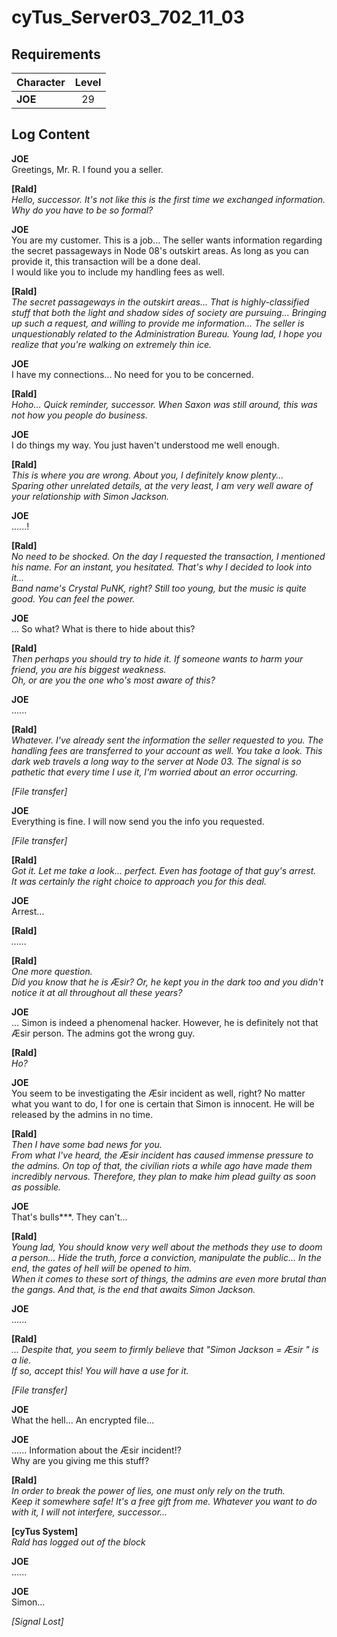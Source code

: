 # cyTus_Server03_702_11_03
## Requirements
|Character|Level|
|---------|:---:|
|**JOE**  | 29  |

## Log Content
**JOE**<br>
Greetings, Mr. R. I found you a seller.

**[Rald]**<br>
*Hello, successor. It's not like this is the first time we exchanged information. Why do you have to be so formal?*

**JOE**<br>
You are my customer. This is a job... The seller wants information regarding the secret passageways in Node 08's outskirt areas. As long as you can provide it, this transaction will be a done deal.<br>
I would like you to include my handling fees as well.

**[Rald]**<br>
*The secret passageways in the outskirt areas... That is highly\-classified stuff that both the light and shadow sides of society are pursuing...  Bringing up such a request, and willing to provide me information... The seller is unquestionably related to the Administration Bureau. Young lad, I hope you realize that you're walking on extremely thin ice.*

**JOE**<br>
I have my connections... No need for you to be concerned.

**[Rald]**<br>
*Hoho... Quick reminder, successor. When Saxon was still around, this was not how you people do business.*

**JOE**<br>
I do things my way. You just haven't understood me well enough.

**[Rald]**<br>
*This is where you are wrong. About you, I definitely know plenty...<br>
Sparing other unrelated details, at the very least, I am very well aware of your relationship with Simon Jackson.*

**JOE**<br>
......!

**[Rald]**<br>
*No need to be shocked. On the day I requested the transaction, I mentioned his name. For an instant, you hesitated. That's why I decided to look into it...<br>
Band name's Crystal PuNK, right? Still too young, but the music is quite good. You can feel the power.*

**JOE**<br>
... So what? What is there to hide about this?

**[Rald]**<br>
*Then perhaps you should try to hide it. If someone wants to harm your friend, you are his biggest weakness.<br>
Oh, or are you the one who's most aware of this?*

**JOE**<br>
......

**[Rald]**<br>
*Whatever. I've already sent the information the seller requested to you. The handling fees are transferred to your account as well. You take a look. This dark web travels a long way to the server at Node 03. The signal is so pathetic that every time I use it, I'm worried about an error occurring.*

*\[File transfer\]*

**JOE**<br>
Everything is fine. I will now send you the info you requested.

*\[File transfer\]*

**[Rald]**<br>
*Got it. Let me take a look... perfect. Even has footage of that guy's arrest. <br>
It was certainly the right choice to approach you for this deal.*

**JOE**<br>
Arrest...

**[Rald]**<br>
*......*

**[Rald]**<br>
*One more question.<br>
Did you know that he is Æsir? Or, he kept you in the dark too and you didn't notice it at all throughout all these years?*

**JOE**<br>
... Simon is indeed a phenomenal hacker. However, he is definitely not that Æsir person. The admins got the wrong guy.

**[Rald]**<br>
*Ho?*

**JOE**<br>
You seem to be investigating the Æsir incident as well, right? No matter what you want to do, I for one is certain that Simon is innocent. He will be released by the admins in no time.

**[Rald]**<br>
*Then I have some bad news for you.<br>
From what I've heard, the Æsir incident has caused immense pressure to the admins. On top of that, the civilian riots a while ago have made them incredibly nervous. Therefore, they plan to make him plead guilty as soon as possible.*

**JOE**<br>
That's bulls\*\*\*. They can't...

**[Rald]**<br>
*Young lad, You should know very well about the methods they use to doom a person... Hide the truth, force a conviction, manipulate the public... In the end, the gates of hell will be opened to him.<br>
When it comes to these sort of things, the admins are even more brutal than the gangs. And that, is the end that awaits Simon Jackson.*

**JOE**<br>
......

**[Rald]**<br>
*... Despite that, you seem to firmly believe that "Simon Jackson = Æsir " is a lie.<br>
If so, accept this! You will have a use for it.*

*\[File transfer\]*

**JOE**<br>
What the hell... An encrypted file...

**JOE**<br>
...... Information about the Æsir incident!?<br>
Why are you giving me this stuff?

**[Rald]**<br>
*In order to break the power of lies, one must only rely on the truth.<br>
Keep it somewhere safe! It's a free gift from me. Whatever you want to do with it, I will not interfere, successor...*

**[cyTus System]**<br>
*Rald has logged out of the block*

**JOE**<br>
......

**JOE**<br>
Simon...

*[Signal Lost]*